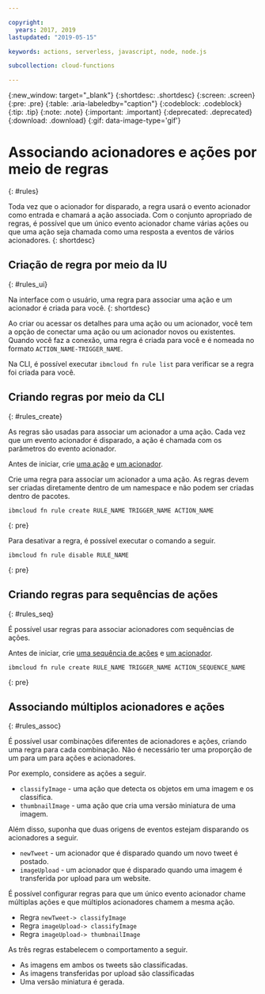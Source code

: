 ```yaml
---

copyright:
  years: 2017, 2019
lastupdated: "2019-05-15"

keywords: actions, serverless, javascript, node, node.js

subcollection: cloud-functions

---
```


{:new_window: target="_blank"}
{:shortdesc: .shortdesc}
{:screen: .screen}
{:pre: .pre}
{:table: .aria-labeledby="caption"}
{:codeblock: .codeblock}
{:tip: .tip}
{:note: .note}
{:important: .important}
{:deprecated: .deprecated}
{:download: .download}
{:gif: data-image-type='gif'}


# Associando acionadores e ações por meio de regras
{: #rules}

Toda vez que o acionador for disparado, a regra usará o evento acionador como entrada e chamará a ação associada. Com o conjunto apropriado de regras, é possível que um único evento acionador chame várias ações ou que uma ação seja chamada como uma resposta a eventos de vários acionadores.
{: shortdesc}


## Criação de regra por meio da IU
{: #rules_ui}

Na interface com o usuário, uma regra para associar uma ação e um acionador é criada para você.
{: shortdesc}

Ao criar ou acessar os detalhes para uma ação ou um acionador, você tem a opção de conectar uma ação ou um acionador novos ou existentes. Quando você faz a conexão, uma regra é criada para você e é nomeada no formato `ACTION_NAME-TRIGGER_NAME`.

Na CLI, é possível executar `ibmcloud fn rule list` para verificar se a regra foi criada para você.


## Criando regras por meio da CLI
{: #rules_create}

As regras são usadas para associar um acionador a uma ação. Cada vez que um evento acionador é
disparado, a ação é chamada com os parâmetros do evento acionador.

Antes de iniciar, crie [uma ação](/docs/openwhisk?topic=cloud-functions-actions) e [um acionador](/docs/openwhisk?topic=cloud-functions-triggers).


Crie uma regra para associar um acionador a uma ação. As regras devem ser criadas diretamente dentro de um namespace e não podem
ser criadas dentro de pacotes.
```
ibmcloud fn rule create RULE_NAME TRIGGER_NAME ACTION_NAME
```
{: pre}


Para desativar a regra, é possível executar o comando a seguir.
```
ibmcloud fn rule disable RULE_NAME
```
{: pre}


## Criando regras para sequências de ações
{: #rules_seq}

É possível usar regras para associar acionadores com sequências de ações.

Antes de iniciar, crie [uma sequência de ações](/docs/openwhisk?topic=cloud-functions-actions#actions_seq) e [um acionador](/docs/openwhisk?topic=cloud-functions-triggers).

```
ibmcloud fn rule create RULE_NAME TRIGGER_NAME ACTION_SEQUENCE_NAME
```
{: pre}


## Associando múltiplos acionadores e ações
{: #rules_assoc}

É possível usar combinações diferentes de acionadores e ações, criando uma regra para cada combinação. Não é necessário ter uma proporção de um para um para ações e acionadores.

Por exemplo, considere as ações a seguir.
- `classifyImage` - uma ação que detecta os objetos em uma imagem e os classifica.
- `thumbnailImage` - uma ação que cria uma versão miniatura de uma imagem.

Além disso, suponha que duas origens de eventos estejam disparando os acionadores a seguir.
- `newTweet` - um acionador que é disparado quando um novo tweet é postado.
- `imageUpload` - um acionador que é disparado quando uma imagem é transferida por upload para um website.

É possível configurar regras para que um único evento acionador chame múltiplas ações e que múltiplos
acionadores chamem a mesma ação.
- Regra ` newTweet-> classifyImage `
- Regra ` imageUpload-> classifyImage `
- Regra ` imageUpload-> thumbnailImage `

As três regras estabelecem o comportamento a seguir.
- As imagens em ambos os tweets são classificadas.
- As imagens transferidas por upload são classificadas
- Uma versão miniatura é gerada.
